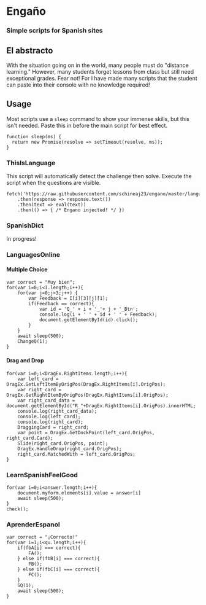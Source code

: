 # Engaño
### Simple scripts for Spanish sites

## El abstracto
With the situation going on in the world, many people must do "distance learning." However, many students forget lessons from class but still need exceptional grades. Fear not! For I have made many scripts that the student can paste into their console with no knowledge required!

## Usage
Most scripts use a `sleep` command to show your immense skills, but this isn't needed. Paste this in before the main script for best effect.
```
function sleep(ms) {
  return new Promise(resolve => setTimeout(resolve, ms));
}
```

### ThisIsLanguage
This script will automatically detect the challenge then solve. 
Execute the script when the questions are visible.
```
fetch('https://raw.githubusercontent.com/schineaj23/engano/master/language.js')
    .then(response => response.text())
    .then(text => eval(text))
    .then(() => { /* Engano injected! */ })
```

### SpanishDict
In progress!

### LanguagesOnline

#### Multiple Choice
```
var correct = "Muy bien";
for(var i=0;i<I.length;i++){
    for(var j=0;j<3;j++) {
        var Feedback = I[i][3][j][1];
        if(Feedback == correct){
            var id = 'Q_' + i + '_'+ j + '_Btn';
            console.log(i + ' ' + id + ' ' + Feedback);
            document.getElementById(id).click();
        }
    }
    await sleep(500);
    ChangeQ(1);
}
```

#### Drag and Drop
```
for(var i=0;i<DragEx.RightItems.length;i++){
    var left_card = DragEx.GetLeftItemByOrigPos(DragEx.RightItems[i].OrigPos);
    var right_card = DragEx.GetRightItemByOrigPos(DragEx.RightItems[i].OrigPos);
    var right_card_data = document.getElementById("R_"+DragEx.RightItems[i].OrigPos).innerHTML;
    console.log(right_card_data);
    console.log(left_card);
    console.log(right_card);
    DraggingCard = right_card;
    var point = DragEx.GetDockPoint(left_card.OrigPos, right_card.Card);
    Slide(right_card.OrigPos, point);
    DragEx.HandleDrop(right_card.OrigPos);
    right_card.MatchedWith = left_card.OrigPos;
}
```

### LearnSpanishFeelGood
```
for(var i=0;i<answer.length;i++){
    document.myform.elements[i].value = answer[i]
    await sleep(500);
}
check();
```

### AprenderEspanol
```
var correct = "¡Correcto!"
for(var i=1;i<qu.length;i++){
    if(fbA[i] === correct){
        FA();
    } else if(fbB[i] === correct){
        FB();
    } else if(fbC[i] === correct){
        FC();
    }
    SQ(1);
    await sleep(500);
}
```